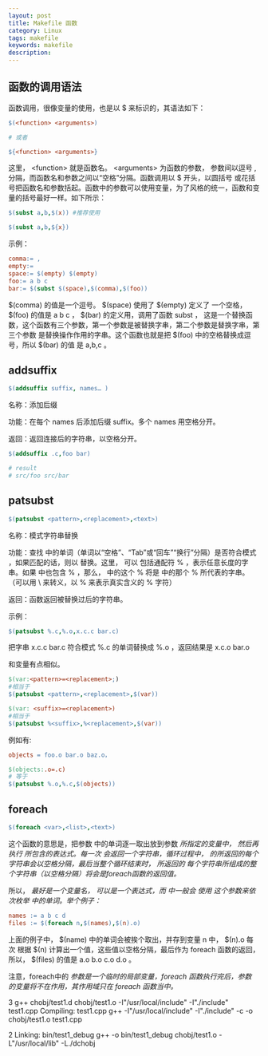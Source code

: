 ```yaml
---
layout: post
title: Makefile 函数
category: Linux
tags: makefile
keywords: makefile
description:
---
```


## 函数的调用语法

函数调用，很像变量的使用，也是以 $ 来标识的，其语法如下：

````makefile
$(<function> <arguments>)

# 或者

${<function> <arguments>}
````

这里， \<function\> 就是函数名。 \<arguments\> 为函数的参数， 参数间以逗号 , 分隔，而函数名和参数之间以“空格”分隔。函数调用以 \$ 开头，以圆括号 或花括号把函数名和参数括起。函数中的参数可以使用变量，为了风格的统一，函数和变量的括号最好一样。如下所示：

````makefile
$(subst a,b,$(x)) #推荐使用

$(subst a,b,${x})
````

示例：

````makefile
comma:= ,
empty:=
space:= $(empty) $(empty)
foo:= a b c
bar:= $(subst $(space),$(comma),$(foo))
````

\$(comma) 的值是一个逗号。 \$(space) 使用了 \$(empty) 定义了 一个空格， \$(foo) 的值是 a b c ， \$(bar) 的定义用，调用了函数 subst ， 这是一个替换函数，这个函数有三个参数，第一个参数是被替换字串，第二个参数是替换字串，第三个参数 是替换操作作用的字串。这个函数也就是把 \$(foo) 中的空格替换成逗号，所以 \$(bar) 的值 是 a,b,c 。

## addsuffix

````makefile
$(addsuffix suffix, names… )
````

名称：添加后缀

功能：在每个 names 后添加后缀 suffix。多个 names 用空格分开。

返回：返回连接后的字符串，以空格分开。

````makefile
$(addsuffix .c,foo bar)

# result
# src/foo src/bar
````

## patsubst

````makefile
$(patsubst <pattern>,<replacement>,<text>)
````

名称：模式字符串替换

功能：查找 <text> 中的单词（单词以“空格”、“Tab”或“回车”“换行”分隔）是否符合模式 <pattern> ，如果匹配的话，则以 <replacement> 替换。这里， <pattern> 可以 包括通配符 % ，表示任意长度的字串。如果 <replacement> 中也包含 % ，那么， <replacement> 中的这个 % 将是 <pattern> 中的那个 % 所代表的字串。 （可以用 \ 来转义，以 \% 来表示真实含义的 % 字符）

返回：函数返回被替换过后的字符串。

示例：
````makefile
$(patsubst %.c,%.o,x.c.c bar.c)
````
把字串 x.c.c bar.c 符合模式 %.c 的单词替换成 %.o ，返回结果是 x.c.o bar.o

和变量有点相似。

````makefile
$(var:<pattern>=<replacement>;)
#相当于
$(patsubst <pattern>,<replacement>,$(var))

$(var: <suffix>=<replacement>)
#相当于
$(patsubst %<suffix>,%<replacement>,$(var))
````

例如有:

````makefile
objects = foo.o bar.o baz.o，

$(objects:.o=.c)
# 等于
$(patsubst %.o,%.c,$(objects))
````

## foreach

````makefile
$(foreach <var>,<list>,<text>)
````

这个函数的意思是，把参数 <list> 中的单词逐一取出放到参数 <var> 所指定的变量中， 然后再执行 <text> 所包含的表达式。每一次 <text> 会返回一个字符串，循环过程中， <text> 的所返回的每个字符串会以空格分隔，最后当整个循环结束时， <text> 所返回的 每个字符串所组成的整个字符串（以空格分隔）将会是foreach函数的返回值。

所以， <var> 最好是一个变量名， <list> 可以是一个表达式，而 <text> 中一般会 使用 <var> 这个参数来依次枚举 <list> 中的单词。举个例子：

````makefile
names := a b c d
files := $(foreach n,$(names),$(n).o)
````

上面的例子中， $(name) 中的单词会被挨个取出，并存到变量 n 中， $(n).o 每次 根据 $(n) 计算出一个值，这些值以空格分隔，最后作为 foreach 函数的返回，所以， $(files) 的值是 a.o b.o c.o d.o 。

注意，foreach中的 <var> 参数是一个临时的局部变量，foreach 函数执行完后，参数 <var> 的变量将不在作用，其作用域只在 foreach 函数当中。





3
g++  chobj/test1.d chobj/test1.o   -I"/usr/local/include" -I"./include"   test1.cpp
Compiling: test1.cpp
g++   -I"/usr/local/include" -I"./include"   -c -o chobj/test1.o test1.cpp

2
Linking: bin/test1_debug
g++ -o bin/test1_debug chobj/test1.o -L"/usr/local/lib"  -L./dchobj

